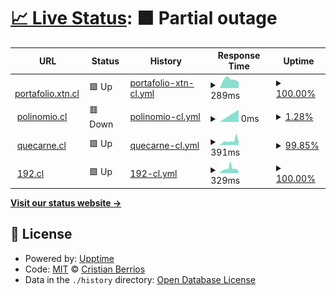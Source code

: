 # [📈 Live Status](https://demo.upptime.js.org): <!--live status--> **🟧 Partial outage**

<!--start: status pages-->
<!-- This summary is generated by Upptime (https://github.com/upptime/upptime) -->
<!-- Do not edit this manually, your changes will be overwritten -->
<!-- prettier-ignore -->
| URL | Status | History | Response Time | Uptime |
| --- | ------ | ------- | ------------- | ------ |
| <img alt="" src="https://favicons.githubusercontent.com/portafolio.xtn.cl" height="13"> [portafolio.xtn.cl](https://portafolio.xtn.cl/) | 🟩 Up | [portafolio-xtn-cl.yml](https://github.com/equistene/uptime-sites/commits/HEAD/history/portafolio-xtn-cl.yml) | <details><summary><img alt="Response time graph" src="./graphs/portafolio-xtn-cl/response-time-week.png" height="20"> 289ms</summary><br><a href="https://status.xtn.cl/history/portafolio-xtn-cl"><img alt="Response time 330" src="https://img.shields.io/endpoint?url=https%3A%2F%2Fraw.githubusercontent.com%2Fequistene%2Fuptime-sites%2FHEAD%2Fapi%2Fportafolio-xtn-cl%2Fresponse-time.json"></a><br><a href="https://status.xtn.cl/history/portafolio-xtn-cl"><img alt="24-hour response time 331" src="https://img.shields.io/endpoint?url=https%3A%2F%2Fraw.githubusercontent.com%2Fequistene%2Fuptime-sites%2FHEAD%2Fapi%2Fportafolio-xtn-cl%2Fresponse-time-day.json"></a><br><a href="https://status.xtn.cl/history/portafolio-xtn-cl"><img alt="7-day response time 289" src="https://img.shields.io/endpoint?url=https%3A%2F%2Fraw.githubusercontent.com%2Fequistene%2Fuptime-sites%2FHEAD%2Fapi%2Fportafolio-xtn-cl%2Fresponse-time-week.json"></a><br><a href="https://status.xtn.cl/history/portafolio-xtn-cl"><img alt="30-day response time 330" src="https://img.shields.io/endpoint?url=https%3A%2F%2Fraw.githubusercontent.com%2Fequistene%2Fuptime-sites%2FHEAD%2Fapi%2Fportafolio-xtn-cl%2Fresponse-time-month.json"></a><br><a href="https://status.xtn.cl/history/portafolio-xtn-cl"><img alt="1-year response time 330" src="https://img.shields.io/endpoint?url=https%3A%2F%2Fraw.githubusercontent.com%2Fequistene%2Fuptime-sites%2FHEAD%2Fapi%2Fportafolio-xtn-cl%2Fresponse-time-year.json"></a></details> | <details><summary><a href="https://status.xtn.cl/history/portafolio-xtn-cl">100.00%</a></summary><a href="https://status.xtn.cl/history/portafolio-xtn-cl"><img alt="All-time uptime 100.00%" src="https://img.shields.io/endpoint?url=https%3A%2F%2Fraw.githubusercontent.com%2Fequistene%2Fuptime-sites%2FHEAD%2Fapi%2Fportafolio-xtn-cl%2Fuptime.json"></a><br><a href="https://status.xtn.cl/history/portafolio-xtn-cl"><img alt="24-hour uptime 100.00%" src="https://img.shields.io/endpoint?url=https%3A%2F%2Fraw.githubusercontent.com%2Fequistene%2Fuptime-sites%2FHEAD%2Fapi%2Fportafolio-xtn-cl%2Fuptime-day.json"></a><br><a href="https://status.xtn.cl/history/portafolio-xtn-cl"><img alt="7-day uptime 100.00%" src="https://img.shields.io/endpoint?url=https%3A%2F%2Fraw.githubusercontent.com%2Fequistene%2Fuptime-sites%2FHEAD%2Fapi%2Fportafolio-xtn-cl%2Fuptime-week.json"></a><br><a href="https://status.xtn.cl/history/portafolio-xtn-cl"><img alt="30-day uptime 100.00%" src="https://img.shields.io/endpoint?url=https%3A%2F%2Fraw.githubusercontent.com%2Fequistene%2Fuptime-sites%2FHEAD%2Fapi%2Fportafolio-xtn-cl%2Fuptime-month.json"></a><br><a href="https://status.xtn.cl/history/portafolio-xtn-cl"><img alt="1-year uptime 100.00%" src="https://img.shields.io/endpoint?url=https%3A%2F%2Fraw.githubusercontent.com%2Fequistene%2Fuptime-sites%2FHEAD%2Fapi%2Fportafolio-xtn-cl%2Fuptime-year.json"></a></details>
| <img alt="" src="https://favicons.githubusercontent.com/polinomio.cl" height="13"> [polinomio.cl](https://polinomio.cl/) | 🟥 Down | [polinomio-cl.yml](https://github.com/equistene/uptime-sites/commits/HEAD/history/polinomio-cl.yml) | <details><summary><img alt="Response time graph" src="./graphs/polinomio-cl/response-time-week.png" height="20"> 0ms</summary><br><a href="https://status.xtn.cl/history/polinomio-cl"><img alt="Response time 349" src="https://img.shields.io/endpoint?url=https%3A%2F%2Fraw.githubusercontent.com%2Fequistene%2Fuptime-sites%2FHEAD%2Fapi%2Fpolinomio-cl%2Fresponse-time.json"></a><br><a href="https://status.xtn.cl/history/polinomio-cl"><img alt="24-hour response time 0" src="https://img.shields.io/endpoint?url=https%3A%2F%2Fraw.githubusercontent.com%2Fequistene%2Fuptime-sites%2FHEAD%2Fapi%2Fpolinomio-cl%2Fresponse-time-day.json"></a><br><a href="https://status.xtn.cl/history/polinomio-cl"><img alt="7-day response time 0" src="https://img.shields.io/endpoint?url=https%3A%2F%2Fraw.githubusercontent.com%2Fequistene%2Fuptime-sites%2FHEAD%2Fapi%2Fpolinomio-cl%2Fresponse-time-week.json"></a><br><a href="https://status.xtn.cl/history/polinomio-cl"><img alt="30-day response time 349" src="https://img.shields.io/endpoint?url=https%3A%2F%2Fraw.githubusercontent.com%2Fequistene%2Fuptime-sites%2FHEAD%2Fapi%2Fpolinomio-cl%2Fresponse-time-month.json"></a><br><a href="https://status.xtn.cl/history/polinomio-cl"><img alt="1-year response time 349" src="https://img.shields.io/endpoint?url=https%3A%2F%2Fraw.githubusercontent.com%2Fequistene%2Fuptime-sites%2FHEAD%2Fapi%2Fpolinomio-cl%2Fresponse-time-year.json"></a></details> | <details><summary><a href="https://status.xtn.cl/history/polinomio-cl">1.28%</a></summary><a href="https://status.xtn.cl/history/polinomio-cl"><img alt="All-time uptime 72.20%" src="https://img.shields.io/endpoint?url=https%3A%2F%2Fraw.githubusercontent.com%2Fequistene%2Fuptime-sites%2FHEAD%2Fapi%2Fpolinomio-cl%2Fuptime.json"></a><br><a href="https://status.xtn.cl/history/polinomio-cl"><img alt="24-hour uptime 0.00%" src="https://img.shields.io/endpoint?url=https%3A%2F%2Fraw.githubusercontent.com%2Fequistene%2Fuptime-sites%2FHEAD%2Fapi%2Fpolinomio-cl%2Fuptime-day.json"></a><br><a href="https://status.xtn.cl/history/polinomio-cl"><img alt="7-day uptime 1.28%" src="https://img.shields.io/endpoint?url=https%3A%2F%2Fraw.githubusercontent.com%2Fequistene%2Fuptime-sites%2FHEAD%2Fapi%2Fpolinomio-cl%2Fuptime-week.json"></a><br><a href="https://status.xtn.cl/history/polinomio-cl"><img alt="30-day uptime 72.20%" src="https://img.shields.io/endpoint?url=https%3A%2F%2Fraw.githubusercontent.com%2Fequistene%2Fuptime-sites%2FHEAD%2Fapi%2Fpolinomio-cl%2Fuptime-month.json"></a><br><a href="https://status.xtn.cl/history/polinomio-cl"><img alt="1-year uptime 72.20%" src="https://img.shields.io/endpoint?url=https%3A%2F%2Fraw.githubusercontent.com%2Fequistene%2Fuptime-sites%2FHEAD%2Fapi%2Fpolinomio-cl%2Fuptime-year.json"></a></details>
| <img alt="" src="https://favicons.githubusercontent.com/quecarne.cl" height="13"> [quecarne.cl](https://quecarne.cl/) | 🟩 Up | [quecarne-cl.yml](https://github.com/equistene/uptime-sites/commits/HEAD/history/quecarne-cl.yml) | <details><summary><img alt="Response time graph" src="./graphs/quecarne-cl/response-time-week.png" height="20"> 391ms</summary><br><a href="https://status.xtn.cl/history/quecarne-cl"><img alt="Response time 309" src="https://img.shields.io/endpoint?url=https%3A%2F%2Fraw.githubusercontent.com%2Fequistene%2Fuptime-sites%2FHEAD%2Fapi%2Fquecarne-cl%2Fresponse-time.json"></a><br><a href="https://status.xtn.cl/history/quecarne-cl"><img alt="24-hour response time 326" src="https://img.shields.io/endpoint?url=https%3A%2F%2Fraw.githubusercontent.com%2Fequistene%2Fuptime-sites%2FHEAD%2Fapi%2Fquecarne-cl%2Fresponse-time-day.json"></a><br><a href="https://status.xtn.cl/history/quecarne-cl"><img alt="7-day response time 391" src="https://img.shields.io/endpoint?url=https%3A%2F%2Fraw.githubusercontent.com%2Fequistene%2Fuptime-sites%2FHEAD%2Fapi%2Fquecarne-cl%2Fresponse-time-week.json"></a><br><a href="https://status.xtn.cl/history/quecarne-cl"><img alt="30-day response time 309" src="https://img.shields.io/endpoint?url=https%3A%2F%2Fraw.githubusercontent.com%2Fequistene%2Fuptime-sites%2FHEAD%2Fapi%2Fquecarne-cl%2Fresponse-time-month.json"></a><br><a href="https://status.xtn.cl/history/quecarne-cl"><img alt="1-year response time 309" src="https://img.shields.io/endpoint?url=https%3A%2F%2Fraw.githubusercontent.com%2Fequistene%2Fuptime-sites%2FHEAD%2Fapi%2Fquecarne-cl%2Fresponse-time-year.json"></a></details> | <details><summary><a href="https://status.xtn.cl/history/quecarne-cl">99.85%</a></summary><a href="https://status.xtn.cl/history/quecarne-cl"><img alt="All-time uptime 99.96%" src="https://img.shields.io/endpoint?url=https%3A%2F%2Fraw.githubusercontent.com%2Fequistene%2Fuptime-sites%2FHEAD%2Fapi%2Fquecarne-cl%2Fuptime.json"></a><br><a href="https://status.xtn.cl/history/quecarne-cl"><img alt="24-hour uptime 100.00%" src="https://img.shields.io/endpoint?url=https%3A%2F%2Fraw.githubusercontent.com%2Fequistene%2Fuptime-sites%2FHEAD%2Fapi%2Fquecarne-cl%2Fuptime-day.json"></a><br><a href="https://status.xtn.cl/history/quecarne-cl"><img alt="7-day uptime 99.85%" src="https://img.shields.io/endpoint?url=https%3A%2F%2Fraw.githubusercontent.com%2Fequistene%2Fuptime-sites%2FHEAD%2Fapi%2Fquecarne-cl%2Fuptime-week.json"></a><br><a href="https://status.xtn.cl/history/quecarne-cl"><img alt="30-day uptime 99.96%" src="https://img.shields.io/endpoint?url=https%3A%2F%2Fraw.githubusercontent.com%2Fequistene%2Fuptime-sites%2FHEAD%2Fapi%2Fquecarne-cl%2Fuptime-month.json"></a><br><a href="https://status.xtn.cl/history/quecarne-cl"><img alt="1-year uptime 99.96%" src="https://img.shields.io/endpoint?url=https%3A%2F%2Fraw.githubusercontent.com%2Fequistene%2Fuptime-sites%2FHEAD%2Fapi%2Fquecarne-cl%2Fuptime-year.json"></a></details>
| <img alt="" src="https://favicons.githubusercontent.com/192.cl" height="13"> [192.cl](https://192.cl/) | 🟩 Up | [192-cl.yml](https://github.com/equistene/uptime-sites/commits/HEAD/history/192-cl.yml) | <details><summary><img alt="Response time graph" src="./graphs/192-cl/response-time-week.png" height="20"> 329ms</summary><br><a href="https://status.xtn.cl/history/192-cl"><img alt="Response time 263" src="https://img.shields.io/endpoint?url=https%3A%2F%2Fraw.githubusercontent.com%2Fequistene%2Fuptime-sites%2FHEAD%2Fapi%2F192-cl%2Fresponse-time.json"></a><br><a href="https://status.xtn.cl/history/192-cl"><img alt="24-hour response time 336" src="https://img.shields.io/endpoint?url=https%3A%2F%2Fraw.githubusercontent.com%2Fequistene%2Fuptime-sites%2FHEAD%2Fapi%2F192-cl%2Fresponse-time-day.json"></a><br><a href="https://status.xtn.cl/history/192-cl"><img alt="7-day response time 329" src="https://img.shields.io/endpoint?url=https%3A%2F%2Fraw.githubusercontent.com%2Fequistene%2Fuptime-sites%2FHEAD%2Fapi%2F192-cl%2Fresponse-time-week.json"></a><br><a href="https://status.xtn.cl/history/192-cl"><img alt="30-day response time 263" src="https://img.shields.io/endpoint?url=https%3A%2F%2Fraw.githubusercontent.com%2Fequistene%2Fuptime-sites%2FHEAD%2Fapi%2F192-cl%2Fresponse-time-month.json"></a><br><a href="https://status.xtn.cl/history/192-cl"><img alt="1-year response time 263" src="https://img.shields.io/endpoint?url=https%3A%2F%2Fraw.githubusercontent.com%2Fequistene%2Fuptime-sites%2FHEAD%2Fapi%2F192-cl%2Fresponse-time-year.json"></a></details> | <details><summary><a href="https://status.xtn.cl/history/192-cl">100.00%</a></summary><a href="https://status.xtn.cl/history/192-cl"><img alt="All-time uptime 100.00%" src="https://img.shields.io/endpoint?url=https%3A%2F%2Fraw.githubusercontent.com%2Fequistene%2Fuptime-sites%2FHEAD%2Fapi%2F192-cl%2Fuptime.json"></a><br><a href="https://status.xtn.cl/history/192-cl"><img alt="24-hour uptime 100.00%" src="https://img.shields.io/endpoint?url=https%3A%2F%2Fraw.githubusercontent.com%2Fequistene%2Fuptime-sites%2FHEAD%2Fapi%2F192-cl%2Fuptime-day.json"></a><br><a href="https://status.xtn.cl/history/192-cl"><img alt="7-day uptime 100.00%" src="https://img.shields.io/endpoint?url=https%3A%2F%2Fraw.githubusercontent.com%2Fequistene%2Fuptime-sites%2FHEAD%2Fapi%2F192-cl%2Fuptime-week.json"></a><br><a href="https://status.xtn.cl/history/192-cl"><img alt="30-day uptime 100.00%" src="https://img.shields.io/endpoint?url=https%3A%2F%2Fraw.githubusercontent.com%2Fequistene%2Fuptime-sites%2FHEAD%2Fapi%2F192-cl%2Fuptime-month.json"></a><br><a href="https://status.xtn.cl/history/192-cl"><img alt="1-year uptime 100.00%" src="https://img.shields.io/endpoint?url=https%3A%2F%2Fraw.githubusercontent.com%2Fequistene%2Fuptime-sites%2FHEAD%2Fapi%2F192-cl%2Fuptime-year.json"></a></details>

<!--end: status pages-->

[**Visit our status website →**](https://demo.upptime.js.org)

## 📄 License

- Powered by: [Upptime](https://github.com/upptime/upptime)
- Code: [MIT](./LICENSE) © [Cristian Berrios](https://xtn.cl)
- Data in the `./history` directory: [Open Database License](https://opendatacommons.org/licenses/odbl/1-0/)
